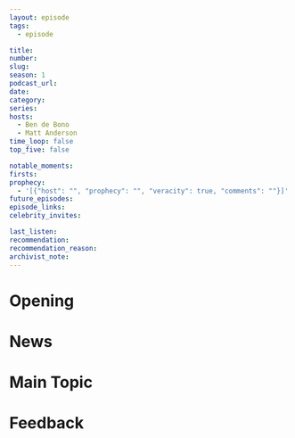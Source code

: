 ```yaml
---
layout: episode
tags:
  - episode

title: 
number: 
slug: 
season: 1
podcast_url: 
date: 
category: 
series: 
hosts:
  - Ben de Bono
  - Matt Anderson
time_loop: false
top_five: false

notable_moments:
firsts: 
prophecy: 
  - '[{"host": "", "prophecy": "", "veracity": true, "comments": ""}]'
future_episodes: 
episode_links: 
celebrity_invites: 

last_listen: 
recommendation: 
recommendation_reason: 
archivist_note: 
---
```

# Opening


# News


# Main Topic


# Feedback
